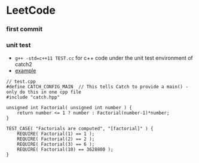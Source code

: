 # LeetCode


### first commit


### unit test
- `g++ -std=c++11 TEST.cc` for c++ code under the unit test environment of catch2
- [example](https://github.com/catchorg/Catch2/blob/master/docs/tutorial.md#writing-tests)

```
// test.cpp
#define CATCH_CONFIG_MAIN  // This tells Catch to provide a main() - only do this in one cpp file
#include "catch.hpp"

unsigned int Factorial( unsigned int number ) {
    return number <= 1 ? number : Factorial(number-1)*number;
}

TEST_CASE( "Factorials are computed", "[factorial]" ) {
    REQUIRE( Factorial(1) == 1 );
    REQUIRE( Factorial(2) == 2 );
    REQUIRE( Factorial(3) == 6 );
    REQUIRE( Factorial(10) == 3628800 );
}
```

